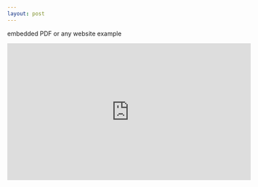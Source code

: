 ```yaml
---
layout: post
---
```


embedded PDF or any website example

<iframe width="560" height="315" src="http://google.com" frameborder="0" allowfullscreen></iframe>
